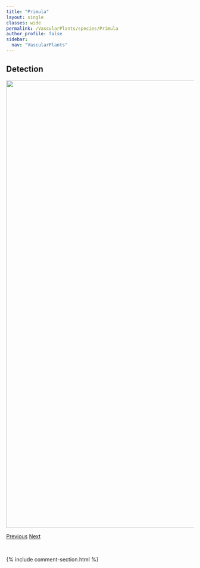 ```yaml
---
title: "Primula"
layout: single
classes: wide
permalink: /VascularPlants/species/Primula
author_profile: false
sidebar:
  nav: "VascularPlants"
---
```


<h2>Detection</h2>

<a href="https://drive.google.com/uc?export=view&id=1PjQIshrxzyOKuDSnj3B-4kYmkvntIzNG">
<img src="https://drive.google.com/uc?export=view&id=1PjQIshrxzyOKuDSnj3B-4kYmkvntIzNG" height = "1200" width = "800">
</a>


<a href="/DevelopmentWebsite/VascularPlants/species/PotentillaSupina" class="pagination--pager" title="Potentilla supina">Previous</a> <a href="/DevelopmentWebsite/VascularPlants/species/PrimulaConjugens" class="pagination--pager" title="Primula conjugens">Next</a>

<p>&nbsp;</p>

{% include comment-section.html %}
